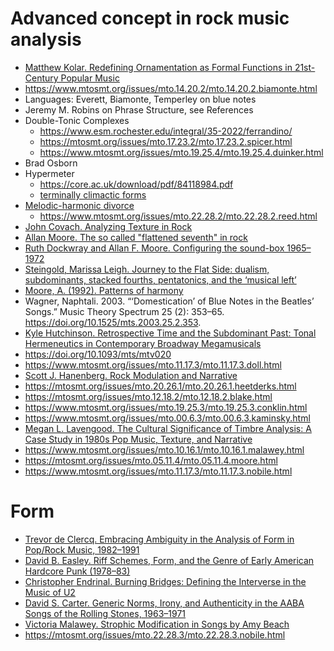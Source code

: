 # Advanced concept in rock music analysis

- [Matthew Kolar.
Redefining Ornamentation as Formal Functions in 21st-Century
Popular Music](https://scholarcommons.sc.edu/cgi/viewcontent.cgi?article=7636)
- https://www.mtosmt.org/issues/mto.14.20.2/mto.14.20.2.biamonte.html
- Languages: Everett, Biamonte, Temperley on blue notes
- Jeremy M. Robins on Phrase Structure, see References
- Double-Tonic Complexes
  - https://www.esm.rochester.edu/integral/35-2022/ferrandino/
  - https://mtosmt.org/issues/mto.17.23.2/mto.17.23.2.spicer.html
  - https://www.mtosmt.org/issues/mto.19.25.4/mto.19.25.4.duinker.html
- Brad Osborn
- Hypermeter
  - https://core.ac.uk/download/pdf/84118984.pdf
  - [terminally climactic forms](https://kuscholarworks.ku.edu/bitstream/handle/1808/19147/OSBORN_paradigm2013_AFD.pdf?sequence=1&isAllowed=y)
- [Melodic-harmonic divorce](http://davidtemperley.com/wp-content/uploads/2015/11/temperley-pm07.pdf)
  - https://www.mtosmt.org/issues/mto.22.28.2/mto.22.28.2.reed.html
- [John Covach. Analyzing Texture in Rock](https://d-nb.info/1216144591/34)
- [Allan Moore. The so called "flattened seventh" in rock](https://sci-hub.se/10.2307/853399)
- [Ruth Dockwray and Allan F. Moore. Configuring the sound-box 1965–1972](https://sci-hub.se/10.1017/S0261143010000024)
- [Steingold, Marissa Leigh. Journey to the Flat Side: dualism, subdominants, stacked fourths, pentatonics, and the ‘musical left’
](https://escholarship.org/uc/item/3s41640v)
- [Moore, A. (1992). Patterns of harmony](https://sci-hub.se/https://doi.org/10.1017/S0261143000004852)
- Wagner, Naphtali. 2003. “‘Domestication’ of Blue Notes in the Beatles’ Songs.” Music Theory Spectrum 25 (2): 353–65. https://doi.org/10.1525/mts.2003.25.2.353.
- [Kyle Hutchinson. Retrospective Time and the Subdominant Past: Tonal Hermeneutics in Contemporary Broadway Megamusicals](https://mtosmt.org/issues/mto.20.26.2/mto.20.26.2.hutchinson.html)
- https://doi.org/10.1093/mts/mtv020
- https://www.mtosmt.org/issues/mto.11.17.3/mto.11.17.3.doll.html
- [Scott J. Hanenberg. Rock Modulation and Narrative](https://mtosmt.org/issues/mto.16.22.2/mto.16.22.2.hanenberg.html)
- https://mtosmt.org/issues/mto.20.26.1/mto.20.26.1.heetderks.html
- https://mtosmt.org/issues/mto.12.18.2/mto.12.18.2.blake.html
- https://www.mtosmt.org/issues/mto.19.25.3/mto.19.25.3.conklin.html
- https://www.mtosmt.org/issues/mto.00.6.3/mto.00.6.3.kaminsky.html
- [Megan L. Lavengood. The Cultural Significance of Timbre Analysis: A Case Study in 1980s Pop Music, Texture, and Narrative](https://mtosmt.org/issues/mto.20.26.3/mto.20.26.3.lavengood.html)
- https://www.mtosmt.org/issues/mto.10.16.1/mto.10.16.1.malawey.html
- https://mtosmt.org/issues/mto.05.11.4/mto.05.11.4.moore.html
- https://www.mtosmt.org/issues/mto.11.17.3/mto.11.17.3.nobile.html

  
# Form

- [Trevor de Clercq. Embracing Ambiguity in the Analysis of Form in Pop/Rock Music, 1982–1991](https://mtosmt.org/issues/mto.17.23.3/mto.17.23.3.de_clercq.html)
- [David B. Easley. Riff Schemes, Form, and the Genre of Early American Hardcore Punk (1978–83)](https://www.mtosmt.org/issues/mto.15.21.1/mto.15.21.1.easley.html)
- [Christopher Endrinal. Burning Bridges: Defining the Interverse in the Music of U2](https://www.mtosmt.org/issues/mto.11.17.3/mto.11.17.3.endrinal.html)
- [David S. Carter. Generic Norms, Irony, and Authenticity in the AABA Songs of the Rolling Stones, 1963–1971](https://mtosmt.org/issues/mto.21.27.4/mto.21.27.4.carter.html)
- [Victoria Malawey. Strophic Modification in Songs by Amy Beach](https://www.mtosmt.org/issues/mto.14.20.4/mto.14.20.4.malawey.html)
- https://mtosmt.org/issues/mto.22.28.3/mto.22.28.3.nobile.html
